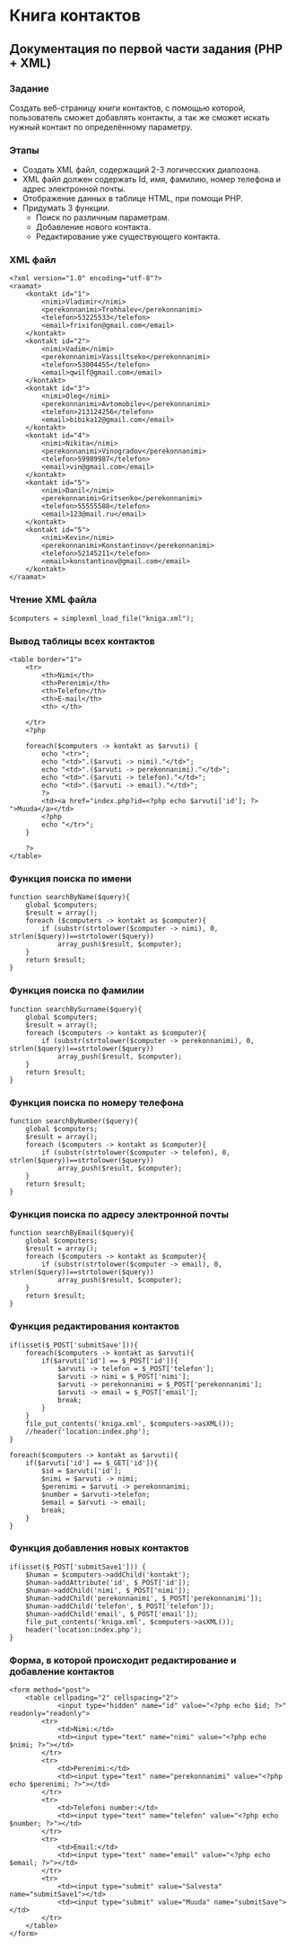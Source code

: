 # Книга контактов  
## Документация по первой части задания (PHP + XML)  

### Задание  
Создать веб-страницу книги контактов, с помощью которой, пользователь сможет добавлять контакты, а так же сможет искать нужный контакт по определённому параметру.

### Этапы  
* Создать XML файл, содержащий 2-3 логичесских диапозона.  
* XML файл должен содержать Id, имя, фамилию, номер телефона и адрес электронной почты.  
* Отображение данных в таблице HTML, при помощи PHP.  
* Придумать 3 функции.  
    * Поиск по различным параметрам.  
	* Добавление нового контакта.  
	* Редактирование уже существующего контакта.  
	
### XML файл  
```
<?xml version="1.0" encoding="utf-8"?>
<raamat>
    <kontakt id="1">
		<nimi>Vladimir</nimi>
		<perekonnanimi>Trohhalev</perekonnanimi>
		<telefon>53225533</telefon>
		<email>frixifon@gmail.com</email>
    </kontakt>
	<kontakt id="2">
		<nimi>Vadim</nimi>
		<perekonnanimi>Vassiltseko</perekonnanimi>
		<telefon>53004455</telefon>
		<email>qwilf@gmail.com</email>
    </kontakt>
    <kontakt id="3">
		<nimi>Oleg</nimi>
		<perekonnanimi>Avtomobilev</perekonnanimi>
		<telefon>213124256</telefon>
		<email>bibika12@gmail.com</email>
    </kontakt>
    <kontakt id="4">
		<nimi>Nikita</nimi>
		<perekonnanimi>Vinogradov</perekonnanimi>
		<telefon>59989987</telefon>
		<email>vin@gmail.com</email>
    </kontakt>
	<kontakt id="5">
		<nimi>Danil</nimi>
		<perekonnanimi>Gritsenko</perekonnanimi>
		<telefon>55555588</telefon>
		<email>123@mail.ru</email>
	</kontakt>
	<kontakt id="5">
		<nimi>Kevin</nimi>
		<perekonnanimi>Konstantinov</perekonnanimi>
		<telefon>52145211</telefon>
		<email>konstantinov@gmail.com</email>
	</kontakt>
</raamat>
```

### Чтение XML файла
```
$computers = simplexml_load_file("kniga.xml");
```

### Вывод таблицы всех контактов
```
<table border="1">
    <tr>
        <th>Nimi</th>
        <th>Perenimi</th>
        <th>Telefon</th>
        <th>E-mail</th>
        <th> </th>

    </tr>
    <?php

    foreach($computers -> kontakt as $arvuti) {
        echo "<tr>";
        echo "<td>".($arvuti -> nimi)."</td>";
        echo "<td>".($arvuti -> perekonnanimi)."</td>";
        echo "<td>".($arvuti -> telefon)."</td>";
        echo "<td>".($arvuti -> email)."</td>";
        ?>
        <td><a href="index.php?id=<?php echo $arvuti['id']; ?> ">Muuda</a></td>
        <?php
        echo "</tr>";
    }

    ?>
</table>
```

### Функция поиска по имени
```
function searchByName($query){
    global $computers;
    $result = array();
    foreach ($computers -> kontakt as $computer){
        if (substr(strtolower($computer -> nimi), 0, strlen($query))==strtolower($query))
            array_push($result, $computer);
    }
    return $result;
}
```

### Функция поиска по фамилии
```
function searchBySurname($query){
    global $computers;
    $result = array();
    foreach ($computers -> kontakt as $computer){
        if (substr(strtolower($computer -> perekonnanimi), 0, strlen($query))==strtolower($query))
            array_push($result, $computer);
    }
    return $result;
}
```

### Функция поиска по номеру телефона
```
function searchByNumber($query){
    global $computers;
    $result = array();
    foreach ($computers -> kontakt as $computer){
        if (substr(strtolower($computer -> telefon), 0, strlen($query))==strtolower($query))
            array_push($result, $computer);
    }
    return $result;
}
```

### Функция поиска по адресу электронной почты
```
function searchByEmail($query){
    global $computers;
    $result = array();
    foreach ($computers -> kontakt as $computer){
        if (substr(strtolower($computer -> email), 0, strlen($query))==strtolower($query))
            array_push($result, $computer);
    }
    return $result;
}
```

### Функция редактирования контактов
```
if(isset($_POST['submitSave'])){
    foreach($computers -> kontakt as $arvuti){
        if($arvuti['id'] == $_POST['id']){
            $arvuti -> telefon = $_POST['telefon'];
			$arvuti -> nimi = $_POST['nimi'];
			$arvuti -> perekonnanimi = $_POST['perekonnanimi'];
			$arvuti -> email = $_POST['email'];
            break;
        }
    }
    file_put_contents('kniga.xml', $computers->asXML());
    //header('location:index.php');
}

foreach($computers -> kontakt as $arvuti){
    if($arvuti['id'] == $_GET['id']){
        $id = $arvuti['id'];
        $nimi = $arvuti -> nimi;
        $perenimi = $arvuti -> perekonnanimi;
        $number = $arvuti->telefon;
		$email = $arvuti -> email;
        break;
    }
}
```

### Функция добавления новых контактов
```
if(isset($_POST['submitSave1'])) {
    $human = $computers->addChild('kontakt');
    $human->addAttribute('id', $_POST['id']);
    $human->addChild('nimi', $_POST['nimi']);
    $human->addChild('perekonnanimi', $_POST['perekonnanimi']);
    $human->addChild('telefon', $_POST['telefon']);
    $human->addChild('email', $_POST['email']);
    file_put_contents('kniga.xml', $computers->asXML());
    header('location:index.php');
}
```

### Форма, в которой происходит редактирование и добавление контактов
```
<form method="post">
    <table cellpading="2" cellspacing="2">
            <input type="hidden" name="id" value="<?php echo $id; ?>" readonly="readonly">
        <tr>
            <td>Nimi:</td>
            <td><input type="text" name="nimi" value="<?php echo $nimi; ?>"></td>
        </tr>
        <tr>
            <td>Perenimi:</td>
            <td><input type="text" name="perekonnanimi" value="<?php echo $perenimi; ?>"></td>
        </tr>
        <tr>
            <td>Telefoni number:</td>
            <td><input type="text" name="telefon" value="<?php echo $number; ?>"></td>
        </tr>
		<tr>
            <td>Email:</td>
            <td><input type="text" name="email" value="<?php echo $email; ?>"></td>
        </tr>
        <tr>
			<td><input type="submit" value="Salvesta" name="submitSave1"></td>
            <td><input type="submit" value="Muuda" name="submitSave"></td>
        </tr>
    </table>
</form>
```
